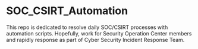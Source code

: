 # SOC_CSIRT_Automation
This repo is dedicated to resolve daily SOC/CSIRT processes with automation scripts.
Hopefully, work for Security Operation Center members and 
rapidly response as part of Cyber Security Incident Response Team.

